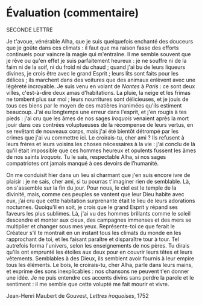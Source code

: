 # Évaluation (commentaire)

SECONDE LETTRE 

Je t'avoue, vénérable Alha, que je suis quelquefois enchanté des douceurs que je goûte dans ces climats : il faut que ma raison fasse des efforts continuels pour vaincre la magie qui m'entraîne. Il me semble souvent que je rêve ou qu'en effet je suis parfaitement heureux : je ne souffre ni de la faim ni de la soif, ni du froid ni du chaud ; quand j'ai bu de leurs liqueurs divines, je crois être avec le grand Esprit ; leurs lits sont faits pour les délices ; ils marchent dans des voitures que des animaux enlèvent avec une légèreté incroyable. Je suis venu en volant de *Nantes* à *Paris* : ce sont deux villes, c'est-à-dire deux amas d'habitations. La pluie, la neige et les frimas ne tombent plus sur moi ; leurs nourritures sont délicieuses, et je jouis de tous ces biens par le moyen de ces matières inanimées qu'ils estiment beaucoup. J'ai eu longtemps une erreur dans l'esprit, et j'en rougis à tes pieds : j'ai cru que les âmes de nos sages *Iroquois* venaient après la mort jouir dans ces contrées voluptueuses de la récompense de leurs vertus, en se revêtant de nouveaux corps, mais j'ai été bientôt détrompé par les crimes que j'ai vu commettre ici. Le croirais-tu, cher ami ? Ils refusent à leurs frères et leurs voisins les choses nécessaires à la vie : j'ai conclu de là qu'il était impossible que ces hommes heureux et opulents fussent les âmes de nos saints *Iroquois*. Tu le sais, respectable Alha, si nos sages compatriotes ont jamais manqué à ces devoirs de l’humanité. 

On me conduisit hier dans un lieu si charmant que j'en suis encore ivre de plaisir : je ne sais, cher ami, si tu pourras t'imaginer rien de semblable. Là, on s'assemble sur la fin du jour. Pour nous, le ciel est le temple de la divinité, mais, comme ces peuples se vantent que leur Dieu habite avec eux, j’ai cru que cette habitation surprenante était le lieu de leurs adorations nocturnes. Quoiqu'il en soit, je crois que le grand Esprit y répand ses faveurs les plus sublimes. Là, j'ai vu des hommes brillants comme le soleil descendre et monter aux cieux, des campagnes immenses et des mers se multiplier et changer sous mes yeux. Représente-toi ce que ferait le Créateur s'il te montrait en un instant tous les climats du monde en les rapprochant de toi, et les faisant paraître et disparaître tour à tour. Tel autrefois forma l'univers, selon les enseignements de nos pères. Tu dirais qu'ils ont emprunté les étoiles aux deux pour en couvrir leurs têtes et leurs vêtements. Semblables à des Dieux, ils semblent avoir fournis à leur empire tous les éléments. Le bois, le croirais-tu, cher Alha, parle dans leurs mains, et exprime des sons inexplicables : nos chansons ne peuvent t'en donner une idée. Je ne puis entendre ces accents divins sans perdre la parole et le sentiment : il me semble que cette volupté me fait mourir et vivre.

Jean-Henri Maubert de Gouvest, *Lettres iroquoises*, 1752
